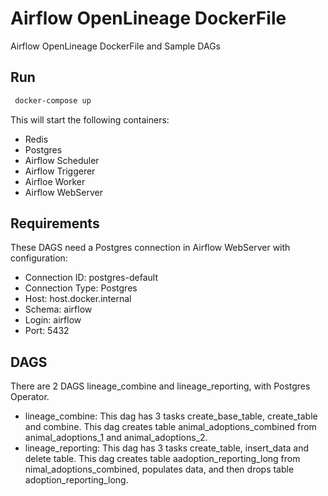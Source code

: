 # Airflow OpenLineage DockerFile
Airflow OpenLineage DockerFile and Sample DAGs

## Run

```bash
 docker-compose up
```

This will start the following containers:
- Redis
- Postgres
- Airflow Scheduler
- Airflow Triggerer
- Airfloe Worker
- Airflow WebServer

## Requirements

These DAGS need a Postgres connection in Airflow WebServer with configuration:
- Connection ID: postgres-default
- Connection Type: Postgres
- Host: host.docker.internal
- Schema: airflow
- Login: airflow
- Port: 5432

## DAGS

There are 2 DAGS lineage_combine and lineage_reporting, with Postgres Operator. 
- lineage_combine: This dag has 3 tasks create_base_table, create_table and combine. This dag creates table animal_adoptions_combined from animal_adoptions_1  and animal_adoptions_2.
- lineage_reporting: This dag has 3 tasks create_table, insert_data and delete table. This dag creates table aadoption_reporting_long from nimal_adoptions_combined, populates data, and then drops table adoption_reporting_long.

